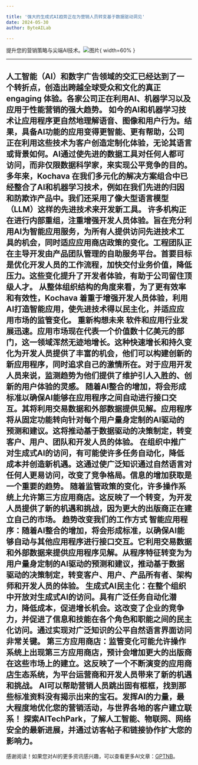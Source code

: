 ```yaml
---

title: '强大的生成式AI趋势正在为营销人员转变基于数据驱动洞见'
date: 2024-05-30
author: ByteAILab

---
```


提升您的营销策略与尖端AI技术。![图片](https://ai-techpark.com/wp-content/uploads/2024/05/Generative-AI-Marketing-Trends-960x540.jpg){ width=60% }

---

人工智能（AI）和数字广告领域的交汇已经达到了一个转折点，创造出跨越全球受众和文化的真正 engaging 体验。各家公司正在利用AI、机器学习以及应用于性能营销的强大趋势。
如今的AI和机器学习技术让应用程序更自然地理解语音、图像和用户行为。结果，具备AI功能的应用变得更智能、更有帮助，公司正在利用这些技术为客户创造定制化体验，无论其语言或背景如何。AI通过使先进的数据工具对任何人都可访问，而非仅限数据科学家，来实现公平竞争的目的。
多年来，Kochava 在我们多元化的解决方案组合中已经整合了AI和机器学习技术，例如在我们先进的归因和防欺诈产品中。我们还采用了像大型语言模型（LLM）这样的先进技术来开发新工具。
许多机构正在进行内部重组，注重增强开发人员体验。旨在充分利用AI为智能应用服务，为所有人提供访问先进技术工具的机会，同时适应应用商店政策的变化。工程团队正在主导开发由产品团队管理的自助服务平台。首要目标是优化开发人员的工作流程，加快交付业务价值，降低压力。这些变化提升了开发者体验，有助于公司留住顶级人才。
从整体组织结构的角度来看，为了更有效率和有效性，Kochava 着重于增强开发人员体验，利用AI打造智能应用，使先进技术得以民主化，并适应应用市场的监管变化。
重新构想未来
软件和应用行业发展迅速。应用市场现在代表一个价值数十亿美元的部门，这一领域浑然无迹地增长。这种快速增长和持久变化为开发人员提供了丰富的机会，他们可以构建创新的新应用程序，同时追求自己的激情所在。对于应用开发人员来说，监测趋势为他们提供了维护引人入胜的、创新的用户体验的灵感。
随着AI整合的增加，将会形成标准以确保AI能够在应用程序之间自动进行接口交互。其将利用交易数据和外部数据提供见解。应用程序将从固定功能转向针对每个用户量身定制的AI驱动的预测和建议。这将推动基于数据驱动的决策制定，转变客户、用户、团队和开发人员的体验。
在组织中推广对生成式AI的访问，有可能使许多任务自动化，降低成本并创造新机遇。这通过使广泛知识通过自然语言对任何人更易访问，改变了竞争格局。信息的增加获取是一个重要的趋势。
随着监管政策的变化，许多操作系统上允许第三方应用商店。这反映了一个转变，为开发人员提供了新的机遇和挑战，因为更大的出版商正在建立自己的市场。
趋势改变我们的工作方式
智能应用程序：随着AI整合的增加，将会形成标准，以确保AI能够自动与其他应用程序进行接口交互。它利用交易数据和外部数据来提供应用程序见解。从程序特征转变为为用户量身定制的AI驱动的预测和建议，推动基于数据驱动的决策制定，转变客户、用户、产品所有者、架构师和开发人员的体验。
生成式AI民主化：在整个组织中开放对生成式AI的访问。具有广泛任务自动化潜力，降低成本，促进增长机会。这改变了企业的竞争力，并促进了信息和技能在各个角色和职能之间的民主化访问。通过实现对广泛知识的公平自然语言界面访问非常关键。
第三方应用商店：监管变化可能允许操作系统上出现第三方应用商店，预计会增加更大的出版商在这些市场上的建立。这反映了一个不断演变的应用商店生态系统，为平台运营商和开发人员带来了新的机遇和挑战。
AI可以帮助营销人员跳出固有框框，找到那些标准资料没有揭示出来的宝石。发挥AI的力量，最大程度地优化您的营销活动，与世界各地的客户建立联系！
探索AITechPark，了解人工智能、物联网、网络安全的最新进展，并通过访客帖子和链接协作扩大您的影响力。
---
感谢阅读！如果您对AI的更多资讯感兴趣，可以查看更多AI文章：[GPTNB](https://gptnb.com)。